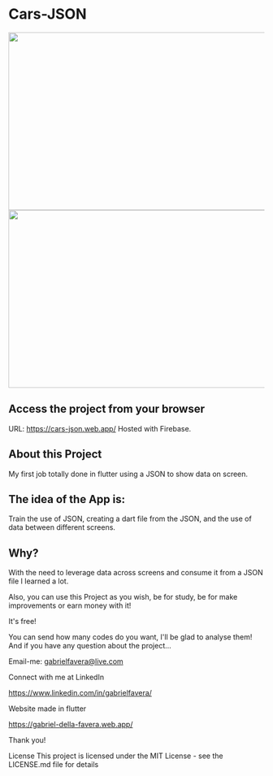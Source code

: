 # Cars-JSON

<p float="left">
 <img src="https://i.imgur.com/iEQbth5.png" width="690" height="350" /><img src="https://i.imgur.com/zYI7Jj1.png" width="690" height="350" />
</p>


## Access the project from your browser
URL: https://cars-json.web.app/
Hosted with Firebase.

## About this Project
My first job totally done in flutter using a JSON to show data on screen.

## The idea of the App is:
Train the use of JSON, creating a dart file from the JSON, and the use of data between different screens.

## Why?
With the need to leverage data across screens and consume it from a JSON file I learned a lot.

Also, you can use this Project as you wish, be for study, be for make improvements or earn money with it!

It's free!

You can send how many codes do you want, I'll be glad to analyse them! And if you have any question about the project...

Email-me: gabrielfavera@live.com

Connect with me at LinkedIn

https://www.linkedin.com/in/gabrielfavera/

Website made in flutter

https://gabriel-della-favera.web.app/

Thank you!

License This project is licensed under the MIT License - see the LICENSE.md file for details
